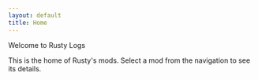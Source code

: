 ```yaml
---
layout: default
title: Home
---
```


 Welcome to Rusty Logs

This is the home of Rusty's mods. Select a mod from the navigation to see its details.
